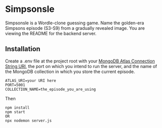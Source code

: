 # Simpsonsle

Simpsonsle is a Wordle-clone guessing game. Name the golden-era Simpsons episode (S3-S9) from a gradually revealed image. You are viewing the README for the backend server.

## Installation

Create a .env file at the project root with your [MongoDB Atlas Connection String URI](https://www.mongodb.com/docs/manual/reference/connection-string/), the port on which you intend to run the server, and the name of the MongoDB collection in which you store the current episode.

```
ATLAS_URI=your URI here
PORT=5001
COLLECTION_NAME=the_episode_you_are_using
```

Then

```
npm install
npm start
OR
npx nodemon server.js
```
